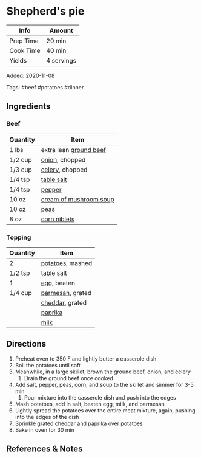 # Shepherd's pie

| Info      | Amount     |
| --------- | ---------- |
| Prep Time | 20 min     |
| Cook Time | 40 min     |
| Yields    | 4 servings |

Added: 2020-11-08

Tags: #beef #potatoes #dinner

## Ingredients

### Beef

| Quantity | Item                                                                      |
| -------- | ------------------------------------------------------------------------- |
| 1 lbs    | extra lean [ground beef](../_ingredients/ground%20beef.md)                |
| 1/2 cup  | [onion](../_ingredients/onion.md), chopped                                |
| 1/3 cup  | [celery](../_ingredients/celery.md), chopped                              |
| 1/4 tsp  | [table salt](../_ingredients/table%20salt.md)                             |
| 1/4 tsp  | [pepper](../_ingredients/pepper.md)                                       |
| 10 oz    | [cream of mushroom soup](../_ingredients/cream%20of%20mushroom%20soup.md) |
| 10 oz    | [peas](../_ingredients/peas.md)                                           |
| 8 oz     | [corn niblets](../_ingredients/corn.md)                                   |

### Topping

| Quantity | Item                                            |
| -------- | ----------------------------------------------- |
| 2        | [potatoes](../_ingredients/potato.md), mashed   |
| 1/2 tsp  | [table salt](../_ingredients/table%20salt.md)   |
| 1        | [egg](../_ingredients/egg.md), beaten           |
| 1/4 cup  | [parmesan](../_ingredients/parmesan.md), grated |
|          | [cheddar](../_ingredients/cheddar.md), grated   |
|          | [paprika](../_ingredients/paprika.md)           |
|          | [milk](../_ingredients/milk.md)                 |

## Directions

1. Preheat oven to 350 F and lightly butter a casserole dish
2. Boil the potatoes until soft
3. Meanwhile, in a large skillet, brown the ground beef, onion, and celery
    1. Drain the ground beef once cooked
4. Add salt, pepper, peas, corn, and soup to the skillet and simmer for 3-5 min
    1. Pour mixture into the casserole dish and push into the edges
5. Mash potatoes, add in salt, beaten egg, milk, and parmesan
6. Lightly spread the potatoes over the entire meat mixture, again, pushing into the edges of the dish
7. Sprinkle grated cheddar and paprika over potatoes
8. Bake in oven for 30 min

## References & Notes

[^1]: Original recipe: Nana
